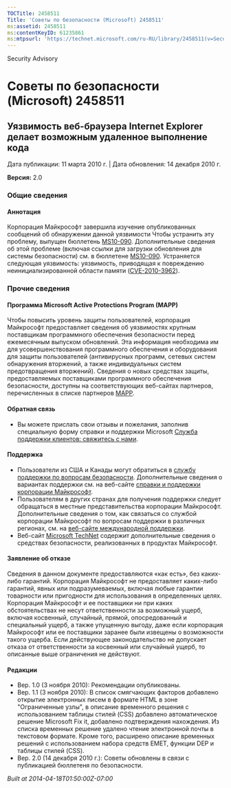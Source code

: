 ```yaml
---
TOCTitle: 2458511
Title: 'Советы по безопасности (Microsoft) 2458511'
ms:assetid: 2458511
ms:contentKeyID: 61235861
ms:mtpsurl: 'https://technet.microsoft.com/ru-RU/library/2458511(v=Security.10)'
---
```


Security Advisory

Советы по безопасности (Microsoft) 2458511
==========================================

Уязвимость веб-браузера Internet Explorer делает возможным удаленное выполнение кода
------------------------------------------------------------------------------------

Дата публикации: 11 марта 2010 г. | Дата обновления: 14 декабря 2010 г.

**Версия:** 2.0

### Общие сведения

#### Аннотация

Корпорация Майкрософт завершила изучение опубликованных сообщений об обнаружении данной уязвимости Чтобы устранить эту проблему, выпущен бюллетень [MS10-090](http://go.microsoft.com/fwlink/?linkid=206495). Дополнительные сведения об этой проблеме (включая ссылки для загрузки обновления для системы безопасности) см. в бюллетене [MS10-090](http://go.microsoft.com/fwlink/?linkid=206495). Устраняется следующая уязвимость: уязвимость, приводящая к повреждению неинициализированной области памяти ([CVE-2010-3962](http://www.cve.mitre.org/cgi-bin/cvename.cgi?name=cve-2010-3962)).

### Прочие сведения

#### Программа Microsoft Active Protections Program (MAPP)

Чтобы повысить уровень защиты пользователей, корпорация Майкрософт предоставляет сведения об уязвимостях крупным поставщикам программного обеспечения безопасности перед ежемесячным выпуском обновлений. Эта информация необходима им для усовершенствования программного обеспечения и оборудования для защиты пользователей (антивирусных программ, сетевых систем обнаружения вторжений, а также индивидуальных систем предотвращения вторжений). Сведения о новых средствах защиты, предоставляемых поставщиками программного обеспечения безопасности, доступны на соответствующих веб-сайтах партнеров, перечисленных в списке партнеров [MAPP](http://www.microsoft.com/security/msrc/mapp/partners.mspx).

#### Обратная связь

-   Вы можете прислать свои отзывы и пожелания, заполнив специальную форму справки и поддержки Microsoft [Служба поддержки клиентов: свяжитесь с нами](https://support.microsoft.com/common/survey.aspx?scid=sw;en;1257&amp;showpage=1&amp;ws=technet&amp;sd=tech).

#### Поддержка

-   Пользователи из США и Канады могут обратиться в [службу поддержки по вопросам безопасности](http://go.microsoft.com/fwlink/?linkid=21131). Дополнительные сведения о вариантах поддержки см. на веб-сайте [справки и поддержки корпорации Майкрософт](http://support.microsoft.com/).
-   Пользователям в других странах для получения поддержки следует обращаться в местные представительства корпорации Майкрософт. Дополнительные сведения о том, как связаться со службой корпорации Майкрософт по вопросам поддержки в различных регионах, см. на [веб-сайте международной поддержки](http://go.microsoft.com/fwlink/?linkid=21155).
-   Веб-сайт [Microsoft TechNet](http://go.microsoft.com/fwlink/?linkid=21132) содержит дополнительные сведения о средствах безопасности, реализованных в продуктах Майкрософт.

#### Заявление об отказе

Сведения в данном документе предоставляются «как есть», без каких-либо гарантий. Корпорация Майкрософт не предоставляет каких-либо гарантий, явных или подразумеваемых, включая любые гарантии товарности или пригодности для использования в определенных целях. Корпорация Майкрософт и ее поставщики ни при каких обстоятельствах не несут ответственности за возможный ущерб, включая косвенный, случайный, прямой, опосредованный и специальный ущерб, а также упущенную выгоду, даже если корпорация Майкрософт или ее поставщики заранее были извещены о возможности такого ущерба. Если действующее законодательство не допускает отказа от ответственности за косвенный или случайный ущерб, то описанные выше ограничения не действуют.

#### Редакции

-   Вер. 1.0 (3 ноября 2010): Рекомендации опубликованы.
-   Вер. 1.1 (3 ноября 2010): В список смягчающих факторов добавлено открытие электронных писем в формате HTML в зоне "Ограниченные узлы", в описание временного решения с использованием таблицы стилей (CSS) добавлено автоматическое решение Microsoft Fix it, добавлено подтверждения нахождения. Из списка временных решение удалено чтение электронной почты в текстовом формате. Кроме того, расширено описание временных решений с использованием набора средств EMET, функции DEP и таблицы стилей (CSS).
-   Вер. 2.0 (14 декабря 2010 г.): Советы обновлены в связи с публикацией бюллетеня по безопасности.

*Built at 2014-04-18T01:50:00Z-07:00*
